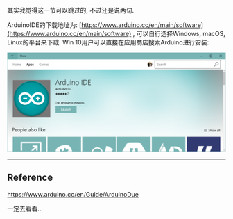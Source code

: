 其实我觉得这一节可以跳过的, 不过还是说两句.

ArduinoIDE的下载地址为: [https://www.arduino.cc/en/main/software](https://www.arduino.cc/en/main/software) , 可以自行选择Windows, macOS, Linux的平台来下载. Win 10用户可以直接在应用商店搜索Arduino进行安装:

![](/assets/ArduinoIDEStore.png)

---

## Reference

https://www.arduino.cc/en/Guide/ArduinoDue

一定去看看...

